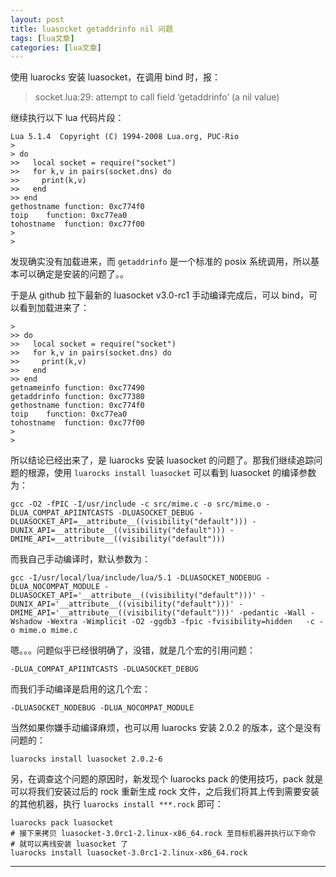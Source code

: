```yaml
---
layout: post
title: luasocket getaddrinfo nil 问题  
tags: [lua文章]
categories: [lua文章]
---
```

使用 luarocks 安装 luasocket，在调用 bind 时，报：

> socket.lua:29: attempt to call field ‘getaddrinfo’ (a nil value)

继续执行以下 lua 代码片段：

    
    
    Lua 5.1.4  Copyright (C) 1994-2008 Lua.org, PUC-Rio
    >
    > do
    >>   local socket = require("socket")
    >>   for k,v in pairs(socket.dns) do
    >>     print(k,v)
    >>   end
    >> end
    gethostname	function: 0xc774f0
    toip	function: 0xc77ea0
    tohostname	function: 0xc77f00
    >
    >
    

发现确实没有加载进来，而 `getaddrinfo` 是一个标准的 posix 系统调用，所以基本可以确定是安装的问题了。。

于是从 github 拉下最新的 luasocket v3.0-rc1 手动编译完成后，可以 bind，可以看到加载进来了：

    
    
    >
    >> do
    >>   local socket = require("socket")
    >>   for k,v in pairs(socket.dns) do
    >>     print(k,v)
    >>   end
    >> end
    getnameinfo	function: 0xc77490
    getaddrinfo	function: 0xc77380
    gethostname	function: 0xc774f0
    toip	function: 0xc77ea0
    tohostname	function: 0xc77f00
    >
    >
    

所以结论已经出来了，是 luarocks 安装 luasocket 的问题了。那我们继续追踪问题的根源，使用 `luarocks install
luasocket` 可以看到 luasocket 的编译参数为：

    
    
    gcc -O2 -fPIC -I/usr/include -c src/mime.c -o src/mime.o -DLUA_COMPAT_APIINTCASTS -DLUASOCKET_DEBUG -DLUASOCKET_API=__attribute__((visibility("default"))) -DUNIX_API=__attribute__((visibility("default"))) -DMIME_API=__attribute__((visibility("default")))
    

而我自己手动编译时，默认参数为：

    
    
    gcc -I/usr/local/lua/include/lua/5.1 -DLUASOCKET_NODEBUG -DLUA_NOCOMPAT_MODULE -DLUASOCKET_API='__attribute__((visibility("default")))' -DUNIX_API='__attribute__((visibility("default")))' -DMIME_API='__attribute__((visibility("default")))' -pedantic -Wall -Wshadow -Wextra -Wimplicit -O2 -ggdb3 -fpic -fvisibility=hidden   -c -o mime.o mime.c
    

嗯。。。问题似乎已经很明确了，没错，就是几个宏的引用问题：

    
    
    -DLUA_COMPAT_APIINTCASTS -DLUASOCKET_DEBUG
    

而我们手动编译是启用的这几个宏：

    
    
    -DLUASOCKET_NODEBUG -DLUA_NOCOMPAT_MODULE
    

当然如果你嫌手动编译麻烦，也可以用 luarocks 安装 2.0.2 的版本，这个是没有问题的：

    
    
    luarocks install luasocket 2.0.2-6
    

另，在调查这个问题的原因时，新发现个 luarocks pack 的使用技巧，pack 就是可以将我们安装过后的 rock 重新生成 rock
文件，之后我们将其上传到需要安装的其他机器，执行 `luarocks install ***.rock` 即可：

    
    
    luarocks pack luasocket
    # 接下来拷贝 luasocket-3.0rc1-2.linux-x86_64.rock 至目标机器并执行以下命令
    # 就可以离线安装 luasocket 了
    luarocks install luasocket-3.0rc1-2.linux-x86_64.rock
    

* * *